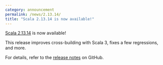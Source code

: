 ```yaml
---
category: announcement
permalink: /news/2.13.14/
title: "Scala 2.13.14 is now available!"
---
```

[Scala 2.13.14](https://github.com/scala/scala/releases/tag/v2.13.14) is now available!

This release
improves cross-building with Scala 3,
fixes a few regressions,
and more.

For details, refer to the [release notes](https://github.com/scala/scala/releases/tag/v2.13.14) on GitHub.
